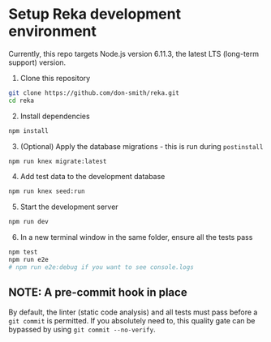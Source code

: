 # Setup Reka development environment

Currently, this repo targets Node.js version 6.11.3, the latest LTS (long-term support) version.

1. Clone this repository

  ```sh
  git clone https://github.com/don-smith/reka.git
  cd reka
  ```

2. Install dependencies

  ```sh
  npm install
  ```

3. (Optional) Apply the database migrations - this is run during `postinstall`

  ```sh
  npm run knex migrate:latest
  ```

4. Add test data to the development database


  ```sh
  npm run knex seed:run
  ```

5. Start the development server

  ```sh
  npm run dev
  ```

6. In a new terminal window in the same folder, ensure all the tests pass


  ```sh
  npm test
  npm run e2e
  # npm run e2e:debug if you want to see console.logs
  ```


## NOTE: A pre-commit hook in place

By default, the linter (static code analysis) and all tests must pass before a `git commit` is permitted. If you absolutely need to, this quality gate can be bypassed by using `git commit --no-verify`.

